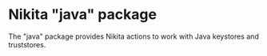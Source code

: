 
# Nikita "java" package

The "java" package provides Nikita actions to work with Java keystores and truststores.
